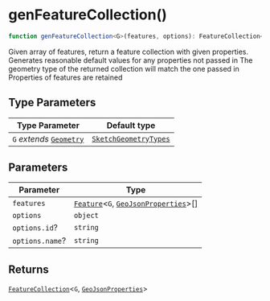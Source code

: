 # genFeatureCollection()

```ts
function genFeatureCollection<G>(features, options): FeatureCollection<G, GeoJsonProperties>
```

Given array of features, return a feature collection with given properties.
Generates reasonable default values for any properties not passed in
The geometry type of the returned collection will match the one passed in
Properties of features are retained

## Type Parameters

| Type Parameter | Default type |
| ------ | ------ |
| `G` *extends* [`Geometry`](../type-aliases/Geometry.md) | [`SketchGeometryTypes`](../type-aliases/SketchGeometryTypes.md) |

## Parameters

| Parameter | Type |
| ------ | ------ |
| `features` | [`Feature`](../interfaces/Feature.md)\<`G`, [`GeoJsonProperties`](../type-aliases/GeoJsonProperties.md)\>[] |
| `options` | `object` |
| `options.id`? | `string` |
| `options.name`? | `string` |

## Returns

[`FeatureCollection`](../interfaces/FeatureCollection.md)\<`G`, [`GeoJsonProperties`](../type-aliases/GeoJsonProperties.md)\>

